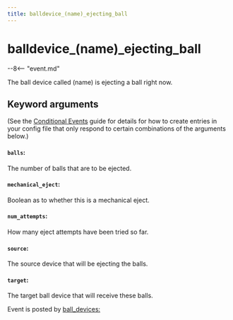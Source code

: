 ```yaml
---
title: balldevice_(name)_ejecting_ball
---
```


# balldevice_(name)\_ejecting_ball


--8<-- "event.md"

The ball device called (name) is ejecting a ball right now.

## Keyword arguments

(See the [Conditional Events](overview/conditional.md)
guide for details for how to create entries in your config file that
only respond to certain combinations of the arguments below.)

#### `balls`:

The number of balls that are to be ejected.

#### `mechanical_eject`:

Boolean as to whether this is a mechanical eject.

#### `num_attempts`:

How many eject attempts have been tried so far.

#### `source`:

The source device that will be ejecting the balls.

#### `target`:

The target ball device that will receive these balls.

Event is posted by [ball_devices:](../config/ball_devices.md)
